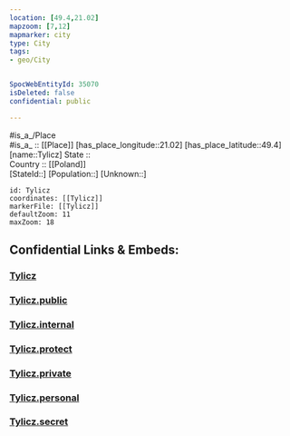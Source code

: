 ```yaml
---
location: [49.4,21.02] 
mapzoom: [7,12] 
mapmarker: city 
type: City
tags:
- geo/City


SpocWebEntityId: 35070
isDeleted: false
confidential: public

---
```

#is_a_/Place  
#is_a_ :: [[Place]] 
[has_place_longitude::21.02] 
[has_place_latitude::49.4] 
[name::Tylicz] 
State ::  
Country :: [[Poland]]  
[StateId::] 
[Population::] 
[Unknown::] 


```leaflet
id: Tylicz
coordinates: [[Tylicz]] 
markerFile: [[Tylicz]] 
defaultZoom: 11 
maxZoom: 18
```


## Confidential Links & Embeds: 

### [Tylicz](/_Standards/Earth/Continent/Europe/Europe~East/Poland/Provinces~Poland/Lesser_Poland/City/Tylicz.md) 

### [Tylicz.public](/_public/Earth/Continent/Europe/Europe~East/Poland/Provinces~Poland/Lesser_Poland/City/Tylicz.public.md) 

### [Tylicz.internal](/_internal/Earth/Continent/Europe/Europe~East/Poland/Provinces~Poland/Lesser_Poland/City/Tylicz.internal.md) 

### [Tylicz.protect](/_protect/Earth/Continent/Europe/Europe~East/Poland/Provinces~Poland/Lesser_Poland/City/Tylicz.protect.md) 

### [Tylicz.private](/_private/Earth/Continent/Europe/Europe~East/Poland/Provinces~Poland/Lesser_Poland/City/Tylicz.private.md) 

### [Tylicz.personal](/_personal/Earth/Continent/Europe/Europe~East/Poland/Provinces~Poland/Lesser_Poland/City/Tylicz.personal.md) 

### [Tylicz.secret](/_secret/Earth/Continent/Europe/Europe~East/Poland/Provinces~Poland/Lesser_Poland/City/Tylicz.secret.md)

